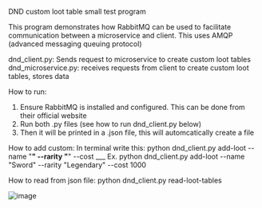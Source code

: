 DND custom loot table small test program

This program demonstrates how RabbitMQ can be used to facilitate communication between a microservice and client. This uses AMQP (advanced messaging queuing protocol)

dnd_client.py: Sends request to microservice to create custom loot tables
dnd_microservice.py: receives requests from client to create custom loot tables, stores data

How to run:
1. Ensure RabbitMQ is installed and configured. This can be done from their official website
2. Run both .py files (see how to run dnd_client.py below)
3. Then it will be printed in a .json file, this will automcatically create a file

How to add custom:
In terminal write this: python dnd_client.py add-loot --name "____" --rarity "____" --cost ___
Ex.  python dnd_client.py add-loot --name "Sword" --rarity "Legendary" --cost 1000

How to read from json file:
python dnd_client.py read-loot-tables

![image](https://github.com/ashleykmm1/partner-project1/assets/130413779/84894371-733c-4a37-b3c9-9adbbf75deb0)

